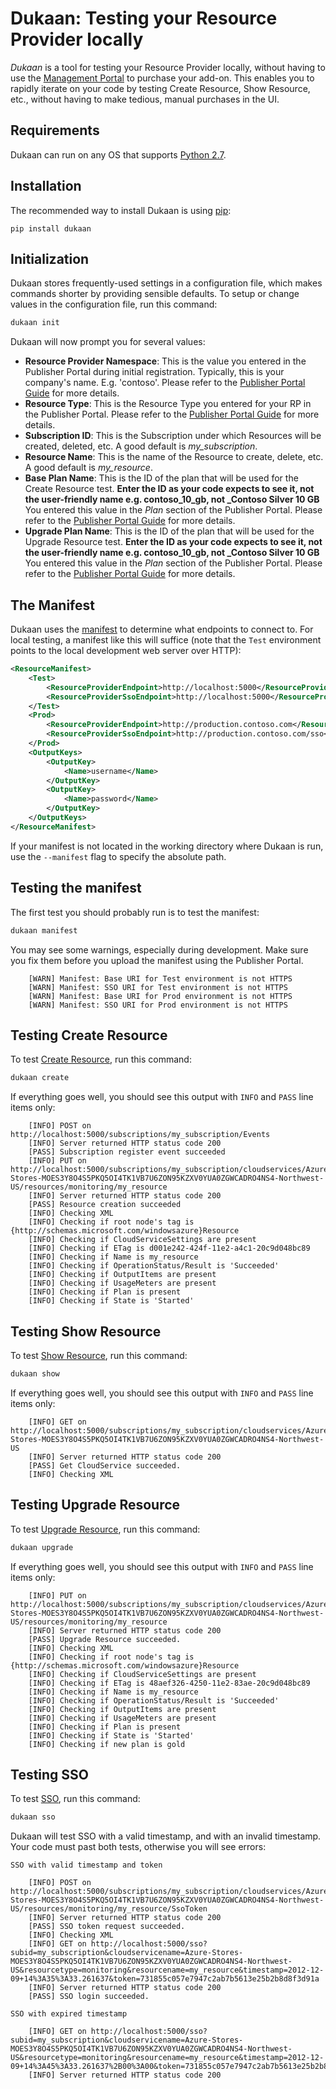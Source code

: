 Dukaan: Testing your Resource Provider locally
===

_Dukaan_ is a tool for testing your Resource Provider locally, without having to use the [Management Portal](https://manage.windowsazure.com) to purchase your add-on. This enables you to rapidly iterate on your code by testing Create Resource, Show Resource, etc., without having to make tedious, manual purchases in the UI.

Requirements
---
Dukaan can run on any OS that supports [Python 2.7](http://www.python.org).

Installation
---
The recommended way to install Dukaan is using [pip](http://pypi.python.org/pypi/pip):

```
pip install dukaan

```

Initialization
---
Dukaan stores frequently-used settings in a configuration file, which makes commands shorter by providing sensible defaults. To setup or change values in the configuration file, run this command:


```bash
dukaan init
```

Dukaan will now prompt you for several values:

* **Resource Provider Namespace**: This is the value you entered in the Publisher Portal during initial registration. Typically, this is your company's name. E.g. 'contoso'. Please refer to the [Publisher Portal Guide](https://github.com/Azure/azure-resource-provider-sdk/tree/master/docs/publisher-portal.md) for more details.
* **Resource Type**: This is the Resource Type you entered for your RP in the Publisher Portal. Please refer to the [Publisher Portal Guide](https://github.com/Azure/azure-resource-provider-sdk/tree/master/docs/publisher-portal.md) for more details.
* **Subscription ID**: This is the Subscription under which Resources will be created, deleted, etc. A good default is _my_subscription_.
* **Resource Name**: This is the name of the Resource to create, delete, etc. A good default is _my_resource_.
* **Base Plan Name**: This is the ID of the plan that will be used for the Create Resource test. **Enter the ID as your code expects to see it, not the user-friendly name e.g. contoso_10_gb, not _Contoso Silver 10 GB** You entered this value in the _Plan_ section of the Publisher Portal. Please refer to the [Publisher Portal Guide](https://github.com/Azure/azure-resource-provider-sdk/tree/master/docs/publisher-portal.md) for more details.
* **Upgrade Plan Name**: This is the ID of the plan that will be used for the Upgrade Resource test. **Enter the ID as your code expects to see it, not the user-friendly name e.g. contoso_10_gb, not _Contoso Silver 10 GB** You entered this value in the _Plan_ section of the Publisher Portal. Please refer to the [Publisher Portal Guide](https://github.com/Azure/azure-resource-provider-sdk/tree/master/docs/publisher-portal.md) for more details.

The Manifest
---
Dukaan uses the [manifest](https://github.com/Azure/azure-resource-provider-sdk/tree/master/docs/manifest.md) to determine what endpoints to connect to. For local testing, a manifest like this will suffice (note that the `Test` environment points to the local development web server over HTTP):

```xml
<ResourceManifest>
	<Test>
		<ResourceProviderEndpoint>http://localhost:5000</ResourceProviderEndpoint>
		<ResourceProviderSsoEndpoint>http://localhost:5000</ResourceProviderSsoEndpoint>
	</Test>
	<Prod>
		<ResourceProviderEndpoint>http://production.contoso.com</ResourceProviderEndpoint>
		<ResourceProviderSsoEndpoint>http://production.contoso.com/sso</ResourceProviderSsoEndpoint>
	</Prod>
	<OutputKeys>
		<OutputKey>
			<Name>username</Name>
		</OutputKey>
		<OutputKey>
			<Name>password</Name>
		</OutputKey>
	</OutputKeys>
</ResourceManifest>

```

If your manifest is not located in the working directory where Dukaan is run, use the `--manifest` flag to specify the absolute path.

Testing the manifest
---
The first test you should probably run is to test the manifest:

```bash
dukaan manifest
```

You may see some warnings, especially during development. Make sure you fix them before you upload the manifest using the Publisher Portal.

```
    [WARN] Manifest: Base URI for Test environment is not HTTPS
    [WARN] Manifest: SSO URI for Test environment is not HTTPS
    [WARN] Manifest: Base URI for Prod environment is not HTTPS
    [WARN] Manifest: SSO URI for Prod environment is not HTTPS
```

Testing Create Resource
---
To test [Create Resource](https://github.com/Azure/azure-resource-provider-sdk/tree/master/docs/api-resource-create.md), run this command:

```bash
dukaan create
```

If everything goes well, you should see this output with `INFO` and `PASS` line items only:

```
    [INFO] POST on http://localhost:5000/subscriptions/my_subscription/Events
    [INFO] Server returned HTTP status code 200
    [PASS] Subscription register event succeeded
    [INFO] PUT on http://localhost:5000/subscriptions/my_subscription/cloudservices/Azure-Stores-MOES3Y8O4S5PKQ5OI4TK1VB7U6ZON95KZXV0YUA0ZGWCADRO4NS4-Northwest-US/resources/monitoring/my_resource
    [INFO] Server returned HTTP status code 200
    [PASS] Resource creation succeeded
    [INFO] Checking XML
    [INFO] Checking if root node's tag is {http://schemas.microsoft.com/windowsazure}Resource
    [INFO] Checking if CloudServiceSettings are present
    [INFO] Checking if ETag is d001e242-424f-11e2-a4c1-20c9d048bc89
    [INFO] Checking if Name is my_resource
    [INFO] Checking if OperationStatus/Result is 'Succeeded'
    [INFO] Checking if OutputItems are present
    [INFO] Checking if UsageMeters are present
    [INFO] Checking if Plan is present
    [INFO] Checking if State is 'Started'

```

Testing Show Resource
---
To test [Show Resource](https://github.com/Azure/azure-resource-provider-sdk/tree/master/docs/api-resource-get.md), run this command:

```bash
dukaan show
```

If everything goes well, you should see this output with `INFO` and `PASS` line items only:

```
    [INFO] GET on http://localhost:5000/subscriptions/my_subscription/cloudservices/Azure-Stores-MOES3Y8O4S5PKQ5OI4TK1VB7U6ZON95KZXV0YUA0ZGWCADRO4NS4-Northwest-US
    [INFO] Server returned HTTP status code 200
    [PASS] Get CloudService succeeded.
    [INFO] Checking XML
```

Testing Upgrade Resource
---
To test [Upgrade Resource](https://github.com/Azure/azure-resource-provider-sdk/tree/master/docs/api-resource-upgrade.md), run this command:

```bash
dukaan upgrade
```

If everything goes well, you should see this output with `INFO` and `PASS` line items only:

```
    [INFO] PUT on http://localhost:5000/subscriptions/my_subscription/cloudservices/Azure-Stores-MOES3Y8O4S5PKQ5OI4TK1VB7U6ZON95KZXV0YUA0ZGWCADRO4NS4-Northwest-US/resources/monitoring/my_resource
    [INFO] Server returned HTTP status code 200
    [PASS] Upgrade Resource succeeded.
    [INFO] Checking XML
    [INFO] Checking if root node's tag is {http://schemas.microsoft.com/windowsazure}Resource
    [INFO] Checking if CloudServiceSettings are present
    [INFO] Checking if ETag is 48aef326-4250-11e2-83ae-20c9d048bc89
    [INFO] Checking if Name is my_resource
    [INFO] Checking if OperationStatus/Result is 'Succeeded'
    [INFO] Checking if OutputItems are present
    [INFO] Checking if UsageMeters are present
    [INFO] Checking if Plan is present
    [INFO] Checking if State is 'Started'
    [INFO] Checking if new plan is gold
```

Testing SSO
---
To test [SSO](https://github.com/Azure/azure-resource-provider-sdk/tree/master/docs/sso.md), run this command:

```bash
dukaan sso
```

Dukaan will test SSO with a valid timestamp, and with an invalid timestamp. Your code must past both tests, otherwise you will see errors:

```
SSO with valid timestamp and token

    [INFO] POST on http://localhost:5000/subscriptions/my_subscription/cloudservices/Azure-Stores-MOES3Y8O4S5PKQ5OI4TK1VB7U6ZON95KZXV0YUA0ZGWCADRO4NS4-Northwest-US/resources/monitoring/my_resource/SsoToken
    [INFO] Server returned HTTP status code 200
    [PASS] SSO token request succeeded.
    [INFO] Checking XML
    [INFO] GET on http://localhost:5000/sso?subid=my_subscription&cloudservicename=Azure-Stores-MOES3Y8O4S5PKQ5OI4TK1VB7U6ZON95KZXV0YUA0ZGWCADRO4NS4-Northwest-US&resourcetype=monitoring&resourcename=my_resource&timestamp=2012-12-09+14%3A35%3A33.261637&token=731855c057e7947c2ab7b5613e25b2b8d8f3d91a
    [INFO] Server returned HTTP status code 200
    [PASS] SSO login succeeded.

SSO with expired timestamp

    [INFO] GET on http://localhost:5000/sso?subid=my_subscription&cloudservicename=Azure-Stores-MOES3Y8O4S5PKQ5OI4TK1VB7U6ZON95KZXV0YUA0ZGWCADRO4NS4-Northwest-US&resourcetype=monitoring&resourcename=my_resource&timestamp=2012-12-09+14%3A45%3A33.261637%2B00%3A00&token=731855c057e7947c2ab7b5613e25b2b8d8f3d91a
    [INFO] Server returned HTTP status code 200

```
